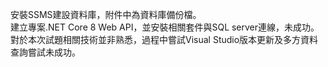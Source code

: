 安裝SSMS建設資料庫，附件中為資料庫備份檔。<br>
建立專案.NET Core 8 Web API，並安裝相關套件與SQL server連線，未成功。<BR>
對於本次試題相關技術並非熟悉，過程中嘗試Visual Studio版本更新及多方資料查詢嘗試未成功。<BR>

